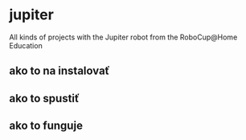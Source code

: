 # jupiter
All kinds of projects with the Jupiter robot from the RoboCup@Home Education
## ako to na instalovať
## ako to spustiť
## ako to funguje
